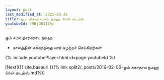 ```yaml
---
layout: post
last_modified_at: 2021-03-30
title: ஓம் விசுவாசமாய் நமஹ ௧௦௮ டைம்ஸ்
youtubeId: f9BjD81IZhc
---
```

 
 
 ஓம் சம்வத்சரகராய நமஹ  
 
 -  காலத்தின் சக்கரத்தை யார் சுழற்றச் செய்கிறார்கள் 
 
  
 
  
 
 
 
 
 
 


{% include youtubePlayer.html id=page.youtubeId %}
 
[Next]({{ site.baseurl }}{% link  split2/_posts/2016-02-06-ஓம் சுகாதாய நமஹ ௧௦௮ டைம்ஸ்.md%})
 
